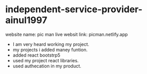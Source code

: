 # independent-service-provider-ainul1997


 website name: pic man
 live websit link: picman.netlify.app

 * I am very heard working my project.
 *  my projects i added maney funtion.
 *  added react bootstrp5
 *  used my project react libraries.
 * used authecation in my product.

